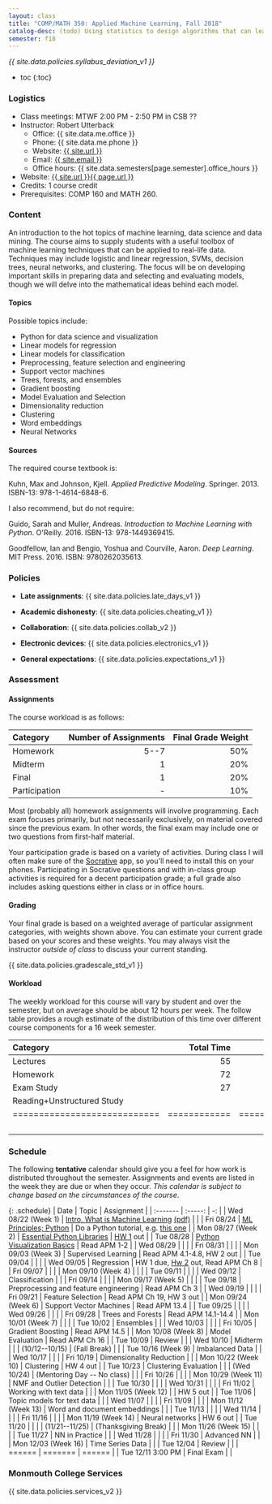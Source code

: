 ```yaml
---
layout: class
title: "COMP/MATH 350: Applied Machine Learning, Fall 2018"
catalog-desc: (todo) Using statistics to design algorithms that can learn from data.
semester: f18
---
```


*{{ site.data.policies.syllabus_deviation_v1 }}*

* toc
{:toc}

### Logistics

* Class meetings: MTWF 2:00 PM - 2:50 PM in CSB ??
* Instructor: Robert Utterback
  * Office: {{ site.data.me.office }}
  * Phone: {{ site.data.me.phone }}
  * Website: <a href="{{ site.url }}">{{ site.url }}</a>
  * Email: <a href="mailto:{{ site.email }}">{{ site.email }}</a>
  * Office hours: {{ site.data.semesters[page.semester].office_hours }}
* Website: <a href="{{ site.url }}{{ page.url }}">{{ site.url }}{{ page.url }}</a>
* Credits: 1 course credit
* Prerequisites: COMP 160 and MATH 260.

### Content

An introduction to the hot topics of machine learning, data science
and data mining. The course aims to supply students with a useful
toolbox of machine learning techniques that can be applied to
real-life data. Techniques may include logistic and linear regression,
SVMs, decision trees, neural networks, and clustering. The focus will
be on developing important skills in preparing data and selecting and
evaluating models, though we will delve into the mathematical
ideas behind each model.

#### Topics

Possible topics include:

* Python for data science and visualization
* Linear models for regression
* Linear models for classification
* Preprocessing, feature selection and engineering
* Support vector machines
* Trees, forests, and ensembles
* Gradient boosting
* Model Evaluation and Selection
* Dimensionality reduction
* Clustering
* Word embeddings
* Neural Networks

#### Sources

The required course textbook is:

Kuhn, Max and Johnson, Kjell. *Applied Predictive
Modeling*. Springer. 2013. ISBN-13: 978-1-4614-6848-6.

I also recommend, but do not require:

Guido, Sarah and Muller, Andreas. *Introduction to Machine Learning
with Python*. O'Reilly. 2016. ISBN-13: 978-1449369415.

Goodfellow, Ian and Bengio, Yoshua and Courville, Aaron. *Deep
Learning*. MIT Press. 2016. ISBN: 9780262035613.

### Policies

* **Late assignments**: {{ site.data.policies.late_days_v1 }}

* **Academic dishonesty**: {{ site.data.policies.cheating_v1 }}

* **Collaboration**: {{ site.data.policies.collab_v2 }}

* **Electronic devices**: {{ site.data.policies.electronics_v1 }}

* **General expectations**: {{ site.data.policies.expectations_v1 }}

### Assessment

#### Assignments

The course workload is as follows:

| Category      | Number of Assignments | Final Grade Weight |
| :-----        |              -------: |                 -: |
| Homework      |                  5--7 |                50% |
| Midterm       |                     1 |                20% |
| Final         |                     1 |                20% |
| Participation |                     - |                10% |

Most (probably all) homework assignments will involve
programming. Each exam focuses primarily, but not necessarily
exclusively, on material covered since the previous exam. In other
words, the final exam may include one or two questions from first-half
material.

Your participation grade is based on a variety of activities. During
class I will often make sure of the
[Socrative](https://socrative.com/) app, so you'll need to install
this on your phones. Participating in Socrative questions and with
in-class group activities is required for a decent participation
grade; a full grade also includes asking questions either in class or
in office hours.

#### Grading

Your final grade is based on a weighted average of particular
assignment categories, with weights shown above. You can estimate your
current grade based on your scores and these weights. You may always
visit the instructor *outside of class* to discuss your current
standing.

{{ site.data.policies.gradescale_std_v1 }}

#### Workload

The weekly workload for this course will vary by student and over the
semester, but on average should be about 12 hours per week. The follow
table provides a rough estimate of the distribution of this time over
different course components for a 16 week semester.

| Category                     |   Total Time |     Time/Week (Hours) |
| :-----                       |     -------: |    -----------------: |
| Lectures                     |           55 |                   3.5 |
| Homework                     |           72 |                   4.5 |
| Exam Study                   |           27 |                   1.5 |
| Reading+Unstructured Study   |              |                   2.5 |
| ============================ | ============ | ===================== |
|                              |              |                    12 |

### Schedule
The following **tentative** calendar should give you a feel for how
work is distributed throughout the semester. Assignments and events
are listed in the week they are due or when they occur. *This calendar
is subject to change based on the circumstances of the course*.

<!-- (let* ((start-date (org-read-date nil nil "2018-08-21")) -->
<!--        (end-date (org-read-date nil nil "2018-12-05")) -->
<!--        (days (list "Mon" "Tue" "Wed" "Fri")) -->
<!--        (current start-date)) -->
<!--   (while (string< current end-date) -->
<!--     (let* ((time (org-time-string-to-time current)) -->
<!--            (day (format-time-string "%a" time))) -->
<!--       (if (member day days) -->
<!--           (princ (concat (format-time-string "%a %m/%d" time) "\n")))) -->
<!--     (setq current (org-read-date nil nil "++1" nil (org-time-string-to-time current)))))-->

{: .schedule}
| Date                | Topic                                                            | Assignment                                        |
| :-------            | :-----:                                                          | -:                                                |
| Wed 08/22 (Week 1)  | [Intro, What is Machine Learning](./L01.html) [(pdf)](./L01.pdf) |                                                   |
| Fri 08/24           | [ML Principles; Python](./L02.html)                              | Do a Python tutorial, e.g. [this one][1]          |
| Mon 08/27 (Week 2)  | [Essential Python Libraries](./L03.html)                         | [HW 1](./hwk1.ipynb) out                          |
| Tue 08/28           | [Python Visualization Basics](./L04.html)                         | Read APM 1-2                                      |
| Wed 08/29           |                                                                  |                                                   |
| Fri 08/31           |                                                                  |                                                   |
| Mon 09/03 (Week 3)  | Supervised Learning                                              | Read APM 4.1-4.8, HW 2 out                        |
| Tue 09/04           |                                                                  |                                                   |
| Wed 09/05           | Regression                                                       | HW 1 due, [Hw 2](./hwk2.ipynb) out, Read APM Ch 8 |
| Fri 09/07           |                                                                  |                                                   |
| Mon 09/10 (Week 4)  |                                                                  |                                                   |
| Tue 09/11           |                                                                  |                                                   |
| Wed 09/12           | Classification                                                   |                                                   |
| Fri 09/14           |                                                                  |                                                   |
| Mon 09/17 (Week 5)  |                                                                  |                                                   |
| Tue 09/18           | Preprocessing and feature engineering                            | Read APM Ch 3                                     |
| Wed 09/19           |                                                                  |                                                   |
| Fri 09/21           | Feature Selection                                                | Read APM Ch 19, HW 3 out                          |
| Mon 09/24 (Week 6)  | Support Vector Machines                                          | Read APM 13.4                                     |
| Tue 09/25           |                                                                  |                                                   |
| Wed 09/26           |                                                                  |                                                   |
| Fri 09/28           | Trees and Forests                                                | Read APM 14.1-14.4                                |
| Mon 10/01 (Week 7)  |                                                                  |                                                   |
| Tue 10/02           | Ensembles                                                        |                                                   |
| Wed 10/03           |                                                                  |                                                   |
| Fri 10/05           | Gradient Boosting                                                | Read APM 14.5                                     |
| Mon 10/08 (Week 8)  | Model Evaluation                                                 | Read APM Ch 16                                    |
| Tue 10/09           | Review                                                           |                                                   |
| Wed 10/10           | Midterm                                                          |                                                   |
| (10/12--10/15)      | (Fall Break)                                                     |                                                   |
| Tue 10/16 (Week 9)  | Imbalanced Data                                                  |                                                   |
| Wed 10/17           |                                                                  |                                                   |
| Fri 10/19           | Dimensionality Reduction                                         |                                                   |
| Mon 10/22 (Week 10) | Clustering                                                       | HW 4 out                                          |
| Tue 10/23           | Clustering Evaluation                                            |                                                   |
| (Wed 10/24)         | (Mentoring Day -- No class)                                      |                                                   |
| Fri 10/26           |                                                                  |                                                   |
| Mon 10/29 (Week 11) | NMF and Outlier Detection                                        |                                                   |
| Tue 10/30           |                                                                  |                                                   |
| Wed 10/31           |                                                                  |                                                   |
| Fri 11/02           | Working with text data                                           |                                                   |
| Mon 11/05 (Week 12) |                                                                  | HW 5 out                                          |
| Tue 11/06           | Topic models for text data                                       |                                                   |
| Wed 11/07           |                                                                  |                                                   |
| Fri 11/09           |                                                                  |                                                   |
| Mon 11/12 (Week 13) | Word and document embeddings                                     |                                                   |
| Tue 11/13           |                                                                  |                                                   |
| Wed 11/14           |                                                                  |                                                   |
| Fri 11/16           |                                                                  |                                                   |
| Mon 11/19 (Week 14) | Neural networks                                                  | HW 6 out                                          |
| Tue 11/20           |                                                                  |                                                   |
| (11/21--11/25)      | (Thanksgiving Break)                                             |                                                   |
| Mon 11/26 (Week 15) |                                                                  |                                                   |
| Tue 11/27           | NN in Practice                                                   |                                                   |
| Wed 11/28           |                                                                  |                                                   |
| Fri 11/30           | Advanced NN                                                      |                                                   |
| Mon 12/03 (Week 16) | Time Series Data                                                 |                                                   |
| Tue 12/04           | Review                                                           |                                                   |
| ======              | =======                                                          | ======                                            |
| Tue 12/11 3:00 PM   | Final Exam                                                       |                                                   |

[1]: https://docs.python.org/3/tutorial/index.html

### Monmouth College Services

{{ site.data.policies.services_v2 }}

<!-- Local Variables: -->
<!-- eval: (orgtbl-mode) -->
<!-- End: -->
